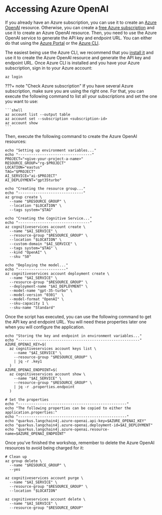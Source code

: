 # Accessing Azure OpenAI

If you already have an Azure subscription, you can use it to create an [Azure OpenAI](https://azure.microsoft.com/products/ai-services/openai-service) resource.
Otherwise, you can create a [free Azure subscription](https://azure.microsoft.com/free) and use it to create an Azure OpenAI resource.
Then, you need to use the Azure OpenAI service to generate the API key and endpoint URL.
You can either do that using the [Azure Portal](https://portal.azure.com) or the [Azure CLI](https://learn.microsoft.com/cli/azure).

The easiest being use the Azure CLI, we recommend that you [install it](https://learn.microsoft.com/cli/azure/install-azure-cli) and use it to create the Azure OpenAI resource and generate the API key and endpoint URL.
Once Azure CLI is installed and you have your Azure subscription, sign in to your Azure account:

```shell
az login
```

???+ note "Check Azure subscription"
    If you have several Azure subscription, make sure you are using the right one.
    For that, you can execute the following command to list all your subscriptions and set the one you want to use:

    ```shell
    az account list --output table
    az account set --subscription <subscription-id>
    az account show
    ```

Then, execute the following command to create the Azure OpenAI resources:

```shell
echo "Setting up environment variables..."
echo "----------------------------------"
PROJECT="<give-your-project-a-name>"
RESOURCE_GROUP="rg-$PROJECT"
LOCATION="eastus"
TAG="$PROJECT"
AI_SERVICE="ai-$PROJECT"
AI_DEPLOYMENT="gpt35turbo"

echo "Creating the resource group..."
echo "------------------------------"
az group create \
  --name "$RESOURCE_GROUP" \
  --location "$LOCATION" \
  --tags system="$TAG"

echo "Creating the Cognitive Service..."
echo "---------------------------------"
az cognitiveservices account create \
  --name "$AI_SERVICE" \
  --resource-group "$RESOURCE_GROUP" \
  --location "$LOCATION" \
  --custom-domain "$AI_SERVICE" \
  --tags system="$TAG" \
  --kind "OpenAI" \
  --sku "S0"

echo "Deploying the model..."
echo "----------------------"
az cognitiveservices account deployment create \
  --name "$AI_SERVICE" \
  --resource-group "$RESOURCE_GROUP" \
  --deployment-name "$AI_DEPLOYMENT" \
  --model-name "gpt-35-turbo" \
  --model-version "0301"  \
  --model-format "OpenAI" \
  --sku-capacity 1 \
  --sku-name "Standard"
```

Once the script has executed, you can use the following command to get the API key and endpoint URL.
You will need these properties later one when you will configure the application.

```shell
echo "Storing the key and endpoint in environment variables..."
echo "--------------------------------------------------------"
AZURE_OPENAI_KEY=$(
  az cognitiveservices account keys list \
    --name "$AI_SERVICE" \
    --resource-group "$RESOURCE_GROUP" \
    | jq -r .key1
  )
AZURE_OPENAI_ENDPOINT=$(
  az cognitiveservices account show \
    --name "$AI_SERVICE" \
    --resource-group "$RESOURCE_GROUP" \
    | jq -r .properties.endpoint
  )

# Set the properties
echo "--------------------------------------------------"
echo "The following properties can be copied to either the application.properties:"
echo "--------------------------------------------------"
echo "quarkus.langchain4j.azure-openai.api-key=$AZURE_OPENAI_KEY"
echo "quarkus.langchain4j.azure-openai.deployment-id=$AI_DEPLOYMENT"
echo "quarkus.langchain4j.azure-openai.resource-name=$AZURE_OPENAI_ENDPOINT"
```

Once you've finished the workshop, remember to delete the Azure OpenAI resources to avoid being charged for it:

```shell
# Clean up
az group delete \
  --name "$RESOURCE_GROUP" \
  --yes

az cognitiveservices account purge \
  --name "$AI_SERVICE" \
  --resource-group "$RESOURCE_GROUP" \
  --location "$LOCATION"

az cognitiveservices account delete \
  --name "$AI_SERVICE" \
  --resource-group "$RESOURCE_GROUP"
```
